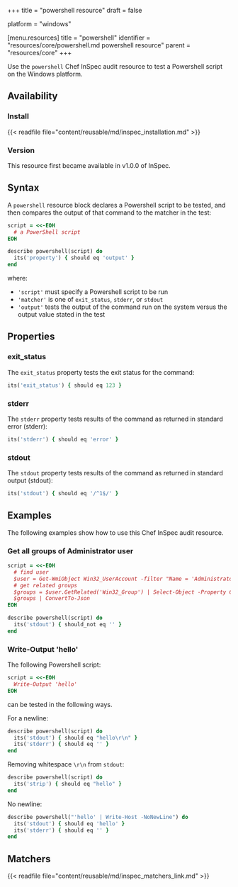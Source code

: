 +++
title = "powershell resource"
draft = false

platform = "windows"

[menu.resources]
    title = "powershell"
    identifier = "resources/core/powershell.md powershell resource"
    parent = "resources/core"
+++

Use the `powershell` Chef InSpec audit resource to test a Powershell script on the Windows platform.

## Availability

### Install

{{< readfile file="content/reusable/md/inspec_installation.md" >}}

### Version

This resource first became available in v1.0.0 of InSpec.

## Syntax

A `powershell` resource block declares a Powershell script to be tested, and then compares the output of that command to the matcher in the test:

```ruby
script = <<-EOH
  # a PowerShell script
EOH

describe powershell(script) do
  its('property') { should eq 'output' }
end
```

where:

- `'script'` must specify a Powershell script to be run
- `'matcher'` is one of `exit_status`, `stderr`, or `stdout`
- `'output'` tests the output of the command run on the system versus the output value stated in the test

## Properties

### exit_status

The `exit_status` property tests the exit status for the command:

```ruby
its('exit_status') { should eq 123 }
```

### stderr

The `stderr` property tests results of the command as returned in standard error (stderr):

```ruby
its('stderr') { should eq 'error' }
```

### stdout

The `stdout` property tests results of the command as returned in standard output (stdout):

```ruby
its('stdout') { should eq '/^1$/' }
```

## Examples

The following examples show how to use this Chef InSpec audit resource.

### Get all groups of Administrator user

```ruby
script = <<-EOH
  # find user
  $user = Get-WmiObject Win32_UserAccount -filter "Name = 'Administrator'"
  # get related groups
  $groups = $user.GetRelated('Win32_Group') | Select-Object -Property Caption, Domain, Name, LocalAccount, SID, SIDType, Status
  $groups | ConvertTo-Json
EOH

describe powershell(script) do
  its('stdout') { should_not eq '' }
end
```

### Write-Output 'hello'

The following Powershell script:

```ruby
script = <<-EOH
  Write-Output 'hello'
EOH
```

can be tested in the following ways.

For a newline:

```ruby
describe powershell(script) do
  its('stdout') { should eq "hello\r\n" }
  its('stderr') { should eq '' }
end
```

Removing whitespace `\r\n` from `stdout`:

```ruby
describe powershell(script) do
  its('strip') { should eq "hello" }
end
```

No newline:

```ruby
describe powershell("'hello' | Write-Host -NoNewLine") do
  its('stdout') { should eq 'hello' }
  its('stderr') { should eq '' }
end
```

## Matchers

{{< readfile file="content/reusable/md/inspec_matchers_link.md" >}}
